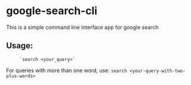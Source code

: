 # google-search-cli
This is a simple command line interface app for google search

## Usage: 
         `search <your_query>`
For queries with more than one word, use:
                                         `search <your-query-with-two-plus-words>`


